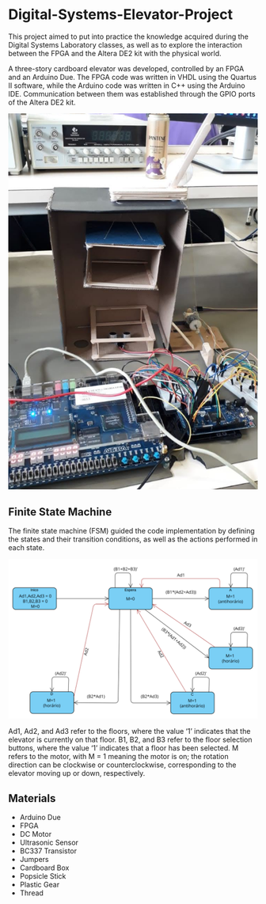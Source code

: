 # Digital-Systems-Elevator-Project
This project aimed to put into practice the knowledge acquired during the Digital Systems Laboratory classes, as well as to explore the interaction between the FPGA and the Altera DE2 kit with the physical world.

A three-story cardboard elevator was developed, controlled by an FPGA and an Arduino Due. The FPGA code was written in VHDL using the Quartus II software, while the Arduino code was written in C++ using the Arduino IDE. Communication between them was established through the GPIO ports of the Altera DE2 kit.

![Montagem](Images/Elevator_assembly.png)

## Finite State Machine
The finite state machine (FSM) guided the code implementation by defining the states and their transition conditions, as well as the actions performed in each state.

![FSM](Images/FSM.png)

Ad1, Ad2, and Ad3 refer to the floors, where the value ‘1’ indicates that the elevator is currently on that floor. B1, B2, and B3 refer to the floor selection buttons, where the value ‘1’ indicates that a floor has been selected. M refers to the motor, with M = 1 meaning the motor is on; the rotation direction can be clockwise or counterclockwise, corresponding to the elevator moving up or down, respectively.

## Materials

- Arduino Due
- FPGA
- DC Motor
- Ultrasonic Sensor
- BC337 Transistor
- Jumpers
- Cardboard Box
- Popsicle Stick
- Plastic Gear
- Thread
